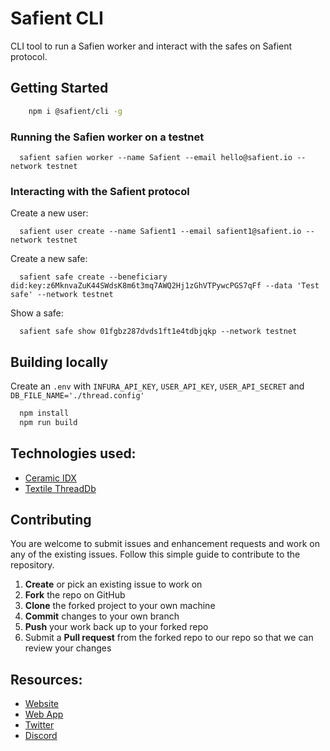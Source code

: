 # Safient CLI
CLI tool to run a Safien worker and interact with the safes on Safient protocol.


## Getting Started

```bash
    npm i @safient/cli -g
```

### Running the Safien worker on a testnet

```
  safient safien worker --name Safient --email hello@safient.io --network testnet

```

### Interacting with the Safient protocol

Create a new user:

```
  safient user create --name Safient1 --email safient1@safient.io --network testnet

```


Create a new safe:

```
  safient safe create --beneficiary did:key:z6MknvaZuK44SWdsK8m6t3mq7AWQ2Hj1zGhVTPywcPGS7qFf --data 'Test safe' --network testnet

```

Show a safe:

```
  safient safe show 01fgbz287dvds1ft1e4tdbjqkp --network testnet

```

## Building locally

Create an `.env` with `INFURA_API_KEY`, `USER_API_KEY`, `USER_API_SECRET` and `DB_FILE_NAME='./thread.config'`

```bash
  npm install
  npm run build
```

## Technologies used:
* [Ceramic IDX](https://idx.xyz/)
* [Textile ThreadDb](https://docs.textile.io/threads/)


## Contributing

You are welcome to submit issues and enhancement requests and work on any of the existing issues. Follow this simple guide to contribute to the repository.

 1. **Create** or pick an existing issue to work on
 2. **Fork** the repo on GitHub
 3. **Clone** the forked project to your own machine
 4. **Commit** changes to your own branch
 5. **Push** your work back up to your forked repo
 6. Submit a **Pull request** from the forked repo to our repo so that we can review your changes


 ## Resources:

* [Website](https://safient.io)
* [Web App](https://app.safient.io)
* [Twitter](https://twitter.con/safientio)
* [Discord](https://discord.safient.io)